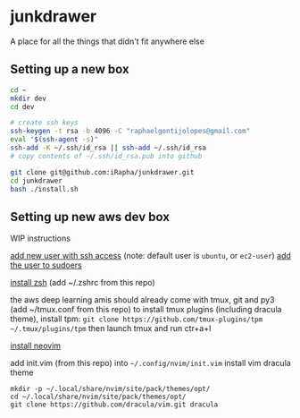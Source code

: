 # junkdrawer
A place for all the things that didn't fit anywhere else

## Setting up a new box
```bash
cd ~
mkdir dev
cd dev

# create ssh keys
ssh-keygen -t rsa -b 4096 -C "raphaelgontijolopes@gmail.com"
eval "$(ssh-agent -s)"
ssh-add -K ~/.ssh/id_rsa || ssh-add ~/.ssh/id_rsa
# copy contents of ~/.ssh/id_rsa.pub into github

git clone git@github.com:iRapha/junkdrawer.git
cd junkdrawer
bash ./install.sh
```

## Setting up new aws dev box
WIP instructions

[add new user with ssh access](https://aws.amazon.com/premiumsupport/knowledge-center/new-user-accounts-linux-instance/) (note: default user is `ubuntu`, or `ec2-user`)
[add the user to sudoers](https://linuxize.com/post/how-to-add-user-to-sudoers-in-ubuntu/)

[install zsh](https://www.tecmint.com/install-zsh-in-ubuntu/) (add ~/.zshrc from this repo)

the aws deep learning amis should already come with tmux, git and py3 (add ~/tmux.conf from this repo)
to install tmux plugins (including dracula theme), install tpm:
`git clone https://github.com/tmux-plugins/tpm ~/.tmux/plugins/tpm`
then launch tmux and run ctr+a+I

[install neovim](https://github.com/neovim/neovim/wiki/Installing-Neovim)

add init.vim (from this repo) into `~/.config/nvim/init.vim`
install vim dracula theme
```
mkdir -p ~/.local/share/nvim/site/pack/themes/opt/
cd ~/.local/share/nvim/site/pack/themes/opt/
git clone https://github.com/dracula/vim.git dracula
```
